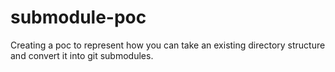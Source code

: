 # submodule-poc
Creating a poc to represent how you can take an existing directory structure and convert it into git submodules.
